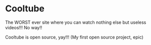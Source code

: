 # Cooltube
The WORST ever site where you can watch nothing else but useless videos!!! No way!!

Cooltube is open source, yay!!! (My first open source project, epic)
